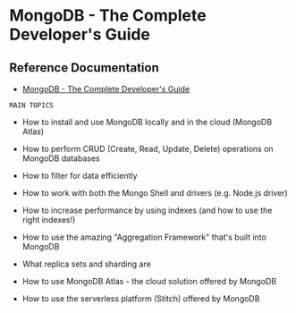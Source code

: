 # MongoDB - The Complete Developer's Guide

## Reference Documentation

* [MongoDB - The Complete Developer's Guide](https://www.udemy.com/course/mongodb-the-complete-developers-guide/)

`MAIN TOPICS`

- How to install and use MongoDB locally and in the cloud (MongoDB Atlas)

- How to perform CRUD (Create, Read, Update, Delete) operations on MongoDB databases

- How to filter for data efficiently

- How to work with both the Mongo Shell and drivers (e.g. Node.js driver)

- How to increase performance by using indexes (and how to use the right indexes!)

- How to use the amazing "Aggregation Framework" that's built into MongoDB

- What replica sets and sharding are

- How to use MongoDB Atlas - the cloud solution offered by MongoDB

- How to use the serverless platform (Stitch) offered by MongoDB